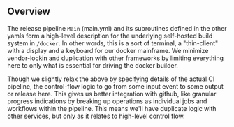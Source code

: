 ## Overview

The release pipeline `Main` (main.yml) and its subroutines defined in the other yamls form a high-level
description for the underlying self-hosted build system in  `/docker`. In other words, this is a sort of
terminal, a "thin-client" with a display and a keyboard for our docker mainframe. We minimize
vendor-lockin and duplication with other frameworks by limiting everything here to only what is
essential for driving the docker builder.

Though we slightly relax the above by specifying details of the actual CI pipeline, the 
control-flow logic to go from some input event to some output or release here. This gives us
better integration  with github, like granular progress indications by breaking up operations
as individual jobs and workflows within the pipeline. This means we'll have duplicate logic
with other services, but only as it relates to high-level control flow.
